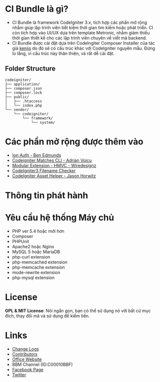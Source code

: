 # CI Bundle là gì?

- CI Bundle là framework CodeIgniter 3.x, tích hợp các phần mở rộng nhằm giúp  lập trình viên tiết kiệm thời gian tìm kiếm hoặc phát triển. CI còn tích hợp vào UI/UX dựa trên template Metronic, nhằm giảm thiểu thời gian thiết kế cho các lập trình viên chuyên về viết mã backend.
- CI Bundle được cài đặt dựa trên CodeIngiter Composer Installer của tác giả [kenjis](https://github.com/kenjis/codeigniter-composer-installer) do đó sẽ có cấu trúc khác với CodeIgniter nguyên mẫu. Đừng lo lắng, vì cấu trúc này thân thiện, và rất dễ cài đặt.

## Folder Structure

```
codeigniter/
├── application/
├── composer.json
├── composer.lock
├── public/
│   ├── .htaccess
│   └── index.php
└── vendor/
    └── codeigniter/
        └── framework/
            └── system/
```

# Các phần mở rộng được thêm vào

- [Ion Auth - Ben Edmunds](http://benedmunds.com/ion_auth/)
- [Codeigniter Matches CLI - Adrian Voicu](http://avenirer.github.io/codeigniter-matches-cli/)
- [Modular Extension - HMVC - Wiredesignz](https://bitbucket.org/wiredesignz/codeigniter-modular-extensions-hmvc/src/93468d736c3d?at=codeigniter-3.x)
- [CodeIgniter3 Filename Checker](https://github.com/kenjis/codeigniter3-filename-checker)
- [CodeIgniter Asset Helper - Jason Horwitz](https://github.com/sekati/codeigniter-asset-helper)

# Thông tin phát hành



# Yêu cầu hệ thống Máy chủ

- PHP ver 5.4 hoặc mới hơn
- Composer
- PHPUnit
- Apache2 hoặc Nginx
- MySQL 5 hoặc MariaDB
- php-curl extension
- php-memcached extension 
- php-memcache extension
- mode-rewrite extension
- php-mysql extension

# License

__GPL & MIT License__: Nói ngắn gọn, bạn có thể sử dụng nó với bất cứ mục đích, thay đổi mã và sử dụng để kiếm tiền.

# Links

- [Change Logs](changelog.md)
- [Contributors](contributors.md)
- [Office Website](http://www.t2mobilelam.com)
- BBM Channel (ID:C00010BBF)
- [Facebook Page](http://facebook.com/t2mobilelab)
- [Twitter](http://twitter.com/nhannguyendp)
 